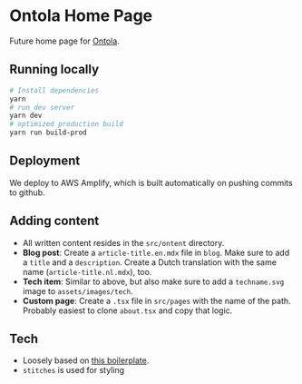 # Ontola Home Page

Future home page for [Ontola](https://ontola.io/).

## Running locally

```sh
# Install dependencies
yarn
# run dev server
yarn dev
# optimized production build
yarn run build-prod
```

## Deployment

We deploy to AWS Amplify, which is built automatically on pushing commits to github.

## Adding content

- All written content resides in the `src/ontent` directory.
- **Blog post**: Create a `article-title.en.mdx` file in `blog`. Make sure to add a `title` and a `description`. Create a Dutch translation with the same name (`article-title.nl.mdx`), too.
- **Tech item**: Similar to above, but also make sure to add a `techname.svg` image to `assets/images/tech`.
- **Custom page**: Create a `.tsx` file in `src/pages` with the name of the path. Probably easiest to clone `about.tsx` and copy that logic.

## Tech

- Loosely based on [this boilerplate](https://github.com/ixartz/Next-js-Boilerplate).
- `stitches` is used for styling
